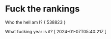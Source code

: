 # Fuck the rankings

Who the hell am I?
{ 538823 }

What fucking year is it?
[ 2024-01-07T05:40:21Z ]
